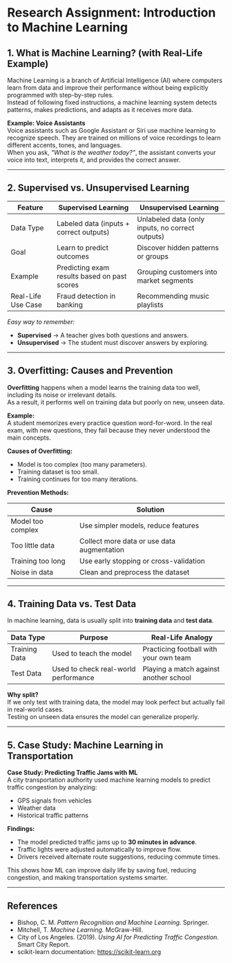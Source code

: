 # Research Assignment: Introduction to Machine Learning

## 1. What is Machine Learning? (with Real-Life Example)

Machine Learning is a branch of Artificial Intelligence (AI) where computers learn from data and improve their performance without being explicitly programmed with step-by-step rules.  
Instead of following fixed instructions, a machine learning system detects patterns, makes predictions, and adapts as it receives more data.

**Example: Voice Assistants**  
Voice assistants such as Google Assistant or Siri use machine learning to recognize speech. They are trained on millions of voice recordings to learn different accents, tones, and languages.  
When you ask, *“What is the weather today?”*, the assistant converts your voice into text, interprets it, and provides the correct answer.

---

## 2. Supervised vs. Unsupervised Learning

| Feature              | Supervised Learning | Unsupervised Learning |
|----------------------|---------------------|------------------------|
| Data Type            | Labeled data (inputs + correct outputs) | Unlabeled data (only inputs, no correct outputs) |
| Goal                 | Learn to predict outcomes | Discover hidden patterns or groups |
| Example              | Predicting exam results based on past scores | Grouping customers into market segments |
| Real-Life Use Case   | Fraud detection in banking | Recommending music playlists |

*Easy way to remember:*  
- **Supervised** → A teacher gives both questions and answers.  
- **Unsupervised** → The student must discover answers by exploring.  

---

## 3. Overfitting: Causes and Prevention

**Overfitting** happens when a model learns the training data too well, including its noise or irrelevant details.  
As a result, it performs well on training data but poorly on new, unseen data.

**Example:**  
A student memorizes every practice question word-for-word. In the real exam, with new questions, they fail because they never understood the main concepts.

**Causes of Overfitting:**
- Model is too complex (too many parameters).  
- Training dataset is too small.  
- Training continues for too many iterations.  

**Prevention Methods:**

| Cause                | Solution |
|----------------------|----------|
| Model too complex    | Use simpler models, reduce features |
| Too little data      | Collect more data or use data augmentation |
| Training too long    | Use early stopping or cross-validation |
| Noise in data        | Clean and preprocess the dataset |

---

## 4. Training Data vs. Test Data

In machine learning, data is usually split into **training data** and **test data**.

| Data Type    | Purpose | Real-Life Analogy |
|--------------|---------|-------------------|
| Training Data | Used to teach the model | Practicing football with your own team |
| Test Data     | Used to check real-world performance | Playing a match against another school |

**Why split?**  
If we only test with training data, the model may look perfect but actually fail in real-world cases.  
Testing on unseen data ensures the model can generalize properly.

---

## 5. Case Study: Machine Learning in Transportation

**Case Study: Predicting Traffic Jams with ML**  
A city transportation authority used machine learning models to predict traffic congestion by analyzing:  
- GPS signals from vehicles  
- Weather data  
- Historical traffic patterns  

**Findings:**  
- The model predicted traffic jams up to **30 minutes in advance**.  
- Traffic lights were adjusted automatically to improve flow.  
- Drivers received alternate route suggestions, reducing commute times.  

This shows how ML can improve daily life by saving fuel, reducing congestion, and making transportation systems smarter.

---

## References
- Bishop, C. M. *Pattern Recognition and Machine Learning.* Springer.  
- Mitchell, T. *Machine Learning.* McGraw-Hill.  
- City of Los Angeles. (2019). *Using AI for Predicting Traffic Congestion.* Smart City Report.  
- scikit-learn documentation: https://scikit-learn.org
